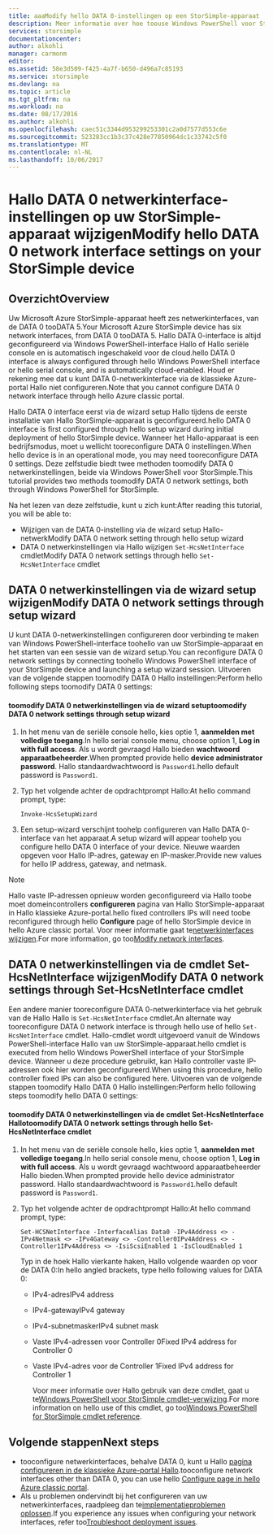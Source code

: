 ```yaml
---
title: aaaModify hello DATA 0-instellingen op een StorSimple-apparaat | Microsoft Docs
description: Meer informatie over hoe toouse Windows PowerShell voor StorSimple tooreconfigure Hallo DATA 0-netwerkinterface op uw StorSimple-apparaat.
services: storsimple
documentationcenter: 
author: alkohli
manager: carmonm
editor: 
ms.assetid: 58e3d509-f425-4a7f-b650-d496a7c85193
ms.service: storsimple
ms.devlang: na
ms.topic: article
ms.tgt_pltfrm: na
ms.workload: na
ms.date: 08/17/2016
ms.author: alkohli
ms.openlocfilehash: caec51c3344d953299253301c2a0d7577d553c6e
ms.sourcegitcommit: 523283cc1b3c37c428e77850964dc1c33742c5f0
ms.translationtype: MT
ms.contentlocale: nl-NL
ms.lasthandoff: 10/06/2017
---
```

# <a name="modify-hello-data-0-network-interface-settings-on-your-storsimple-device"></a><span data-ttu-id="5a55e-103">Hallo DATA 0 netwerkinterface-instellingen op uw StorSimple-apparaat wijzigen</span><span class="sxs-lookup"><span data-stu-id="5a55e-103">Modify hello DATA 0 network interface settings on your StorSimple device</span></span>
## <a name="overview"></a><span data-ttu-id="5a55e-104">Overzicht</span><span class="sxs-lookup"><span data-stu-id="5a55e-104">Overview</span></span>
<span data-ttu-id="5a55e-105">Uw Microsoft Azure StorSimple-apparaat heeft zes netwerkinterfaces, van de DATA 0 tooDATA 5.</span><span class="sxs-lookup"><span data-stu-id="5a55e-105">Your Microsoft Azure StorSimple device has six network interfaces, from DATA 0 tooDATA 5.</span></span> <span data-ttu-id="5a55e-106">Hallo DATA 0-interface is altijd geconfigureerd via Windows PowerShell-interface Hallo of Hallo seriële console en is automatisch ingeschakeld voor de cloud.</span><span class="sxs-lookup"><span data-stu-id="5a55e-106">hello DATA 0 interface is always configured through hello Windows PowerShell interface or hello serial console, and is automatically cloud-enabled.</span></span> <span data-ttu-id="5a55e-107">Houd er rekening mee dat u kunt DATA 0-netwerkinterface via de klassieke Azure-portal Hallo niet configureren.</span><span class="sxs-lookup"><span data-stu-id="5a55e-107">Note that you cannot configure DATA 0 network interface through hello Azure classic portal.</span></span> 

<span data-ttu-id="5a55e-108">Hallo DATA 0 interface eerst via de wizard setup Hallo tijdens de eerste installatie van Hallo StorSimple-apparaat is geconfigureerd.</span><span class="sxs-lookup"><span data-stu-id="5a55e-108">hello DATA 0 interface is first configured through hello setup wizard during initial deployment of hello StorSimple device.</span></span> <span data-ttu-id="5a55e-109">Wanneer het Hallo-apparaat is een bedrijfsmodus, moet u wellicht tooreconfigure DATA 0 instellingen.</span><span class="sxs-lookup"><span data-stu-id="5a55e-109">When hello device is in an operational mode, you may need tooreconfigure DATA 0 settings.</span></span> <span data-ttu-id="5a55e-110">Deze zelfstudie biedt twee methoden toomodify DATA 0 netwerkinstellingen, beide via Windows PowerShell voor StorSimple.</span><span class="sxs-lookup"><span data-stu-id="5a55e-110">This tutorial provides two methods toomodify DATA 0 network settings, both through Windows PowerShell for StorSimple.</span></span>

<span data-ttu-id="5a55e-111">Na het lezen van deze zelfstudie, kunt u zich kunt:</span><span class="sxs-lookup"><span data-stu-id="5a55e-111">After reading this tutorial, you will be able to:</span></span>

* <span data-ttu-id="5a55e-112">Wijzigen van de DATA 0-instelling via de wizard setup Hallo-netwerk</span><span class="sxs-lookup"><span data-stu-id="5a55e-112">Modify DATA 0 network setting through hello setup wizard</span></span>
* <span data-ttu-id="5a55e-113">DATA 0 netwerkinstellingen via Hallo wijzigen `Set-HcsNetInterface` cmdlet</span><span class="sxs-lookup"><span data-stu-id="5a55e-113">Modify DATA 0 network settings through hello `Set-HcsNetInterface` cmdlet</span></span>

## <a name="modify-data-0-network-settings-through-setup-wizard"></a><span data-ttu-id="5a55e-114">DATA 0 netwerkinstellingen via de wizard setup wijzigen</span><span class="sxs-lookup"><span data-stu-id="5a55e-114">Modify DATA 0 network settings through setup wizard</span></span>
<span data-ttu-id="5a55e-115">U kunt DATA 0-netwerkinstellingen configureren door verbinding te maken van Windows PowerShell-interface toohello van uw StorSimple-apparaat en het starten van een sessie van de wizard setup.</span><span class="sxs-lookup"><span data-stu-id="5a55e-115">You can reconfigure DATA 0 network settings by connecting toohello Windows PowerShell interface of your StorSimple device and launching a setup wizard session.</span></span> <span data-ttu-id="5a55e-116">Uitvoeren van de volgende stappen toomodify DATA 0 Hallo instellingen:</span><span class="sxs-lookup"><span data-stu-id="5a55e-116">Perform hello following steps toomodify DATA 0 settings:</span></span>

#### <a name="toomodify-data-0-network-settings-through-setup-wizard"></a><span data-ttu-id="5a55e-117">toomodify DATA 0 netwerkinstellingen via de wizard setup</span><span class="sxs-lookup"><span data-stu-id="5a55e-117">toomodify DATA 0 network settings through setup wizard</span></span>
1. <span data-ttu-id="5a55e-118">In het menu van de seriële console hello, kies optie 1, **aanmelden met volledige toegang**.</span><span class="sxs-lookup"><span data-stu-id="5a55e-118">In hello serial console menu, choose option 1, **Log in with full access**.</span></span> <span data-ttu-id="5a55e-119">Als u wordt gevraagd Hallo bieden **wachtwoord apparaatbeheerder**.</span><span class="sxs-lookup"><span data-stu-id="5a55e-119">When prompted provide hello **device administrator password**.</span></span> <span data-ttu-id="5a55e-120">Hallo standaardwachtwoord is `Password1`.</span><span class="sxs-lookup"><span data-stu-id="5a55e-120">hello default password is `Password1`.</span></span>
2. <span data-ttu-id="5a55e-121">Typ het volgende achter de opdrachtprompt Hallo:</span><span class="sxs-lookup"><span data-stu-id="5a55e-121">At hello command prompt, type:</span></span>
   
    `Invoke-HcsSetupWizard`
3. <span data-ttu-id="5a55e-122">Een setup-wizard verschijnt toohelp configureren van Hallo DATA 0-interface van het apparaat.</span><span class="sxs-lookup"><span data-stu-id="5a55e-122">A setup wizard will appear toohelp you configure hello DATA 0 interface of your device.</span></span> <span data-ttu-id="5a55e-123">Nieuwe waarden opgeven voor Hallo IP-adres, gateway en IP-masker.</span><span class="sxs-lookup"><span data-stu-id="5a55e-123">Provide new values for hello IP address, gateway, and netmask.</span></span>

> [!NOTE]
> <span data-ttu-id="5a55e-124">Hallo vaste IP-adressen opnieuw worden geconfigureerd via Hallo toobe moet domeincontrollers **configureren** pagina van Hallo StorSimple-apparaat in Hallo klassieke Azure-portal.</span><span class="sxs-lookup"><span data-stu-id="5a55e-124">hello fixed controllers IPs will need toobe reconfigured through hello **Configure** page of hello StorSimple device in hello Azure classic portal.</span></span> <span data-ttu-id="5a55e-125">Voor meer informatie gaat te[netwerkinterfaces wijzigen](storsimple-modify-device-config.md#modify-network-interfaces).</span><span class="sxs-lookup"><span data-stu-id="5a55e-125">For more information, go too[Modify network interfaces](storsimple-modify-device-config.md#modify-network-interfaces).</span></span>
> 
> 

## <a name="modify-data-0-network-settings-through-set-hcsnetinterface-cmdlet"></a><span data-ttu-id="5a55e-126">DATA 0 netwerkinstellingen via de cmdlet Set-HcsNetInterface wijzigen</span><span class="sxs-lookup"><span data-stu-id="5a55e-126">Modify DATA 0 network settings through Set-HcsNetInterface cmdlet</span></span>
<span data-ttu-id="5a55e-127">Een andere manier tooreconfigure DATA 0-netwerkinterface via het gebruik van de Hallo Hallo is `Set-HcsNetInterface` cmdlet.</span><span class="sxs-lookup"><span data-stu-id="5a55e-127">An alternate way tooreconfigure DATA 0 network interface is through hello use of  hello `Set-HcsNetInterface` cmdlet.</span></span> <span data-ttu-id="5a55e-128">Hallo-cmdlet wordt uitgevoerd vanuit de Windows PowerShell-interface Hallo van uw StorSimple-apparaat.</span><span class="sxs-lookup"><span data-stu-id="5a55e-128">hello cmdlet is executed from hello Windows PowerShell interface of your StorSimple device.</span></span> <span data-ttu-id="5a55e-129">Wanneer u deze procedure gebruikt, kan Hallo controller vaste IP-adressen ook hier worden geconfigureerd.</span><span class="sxs-lookup"><span data-stu-id="5a55e-129">When using this procedure, hello controller fixed IPs can also be configured here.</span></span> <span data-ttu-id="5a55e-130">Uitvoeren van de volgende stappen toomodify Hallo DATA 0 Hallo instellingen:</span><span class="sxs-lookup"><span data-stu-id="5a55e-130">Perform hello following steps toomodify hello DATA 0 settings:</span></span> 

#### <a name="toomodify-data-0-network-settings-through-hello-set-hcsnetinterface-cmdlet"></a><span data-ttu-id="5a55e-131">toomodify DATA 0 netwerkinstellingen via de cmdlet Set-HcsNetInterface Hallo</span><span class="sxs-lookup"><span data-stu-id="5a55e-131">toomodify DATA 0 network settings through hello Set-HcsNetInterface cmdlet</span></span>
1. <span data-ttu-id="5a55e-132">In het menu van de seriële console hello, kies optie 1, **aanmelden met volledige toegang**.</span><span class="sxs-lookup"><span data-stu-id="5a55e-132">In hello serial console menu, choose option 1, **Log in with full access**.</span></span> <span data-ttu-id="5a55e-133">Als u wordt gevraagd wachtwoord apparaatbeheerder Hallo bieden.</span><span class="sxs-lookup"><span data-stu-id="5a55e-133">When prompted provide hello device administrator password.</span></span> <span data-ttu-id="5a55e-134">Hallo standaardwachtwoord is `Password1`.</span><span class="sxs-lookup"><span data-stu-id="5a55e-134">hello default password is `Password1`.</span></span>
2. <span data-ttu-id="5a55e-135">Typ het volgende achter de opdrachtprompt Hallo:</span><span class="sxs-lookup"><span data-stu-id="5a55e-135">At hello command prompt, type:</span></span>
   
    `Set-HCSNetInterface -InterfaceAlias Data0 -IPv4Address <> -IPv4Netmask <> -IPv4Gateway <> -Controller0IPv4Address <> -Controller1IPv4Address <> -IsiScsiEnabled 1 -IsCloudEnabled 1`
   
    <span data-ttu-id="5a55e-136">Typ in de hoek Hallo vierkante haken, Hallo volgende waarden op voor de DATA 0:</span><span class="sxs-lookup"><span data-stu-id="5a55e-136">In hello angled brackets, type hello following values for DATA 0:</span></span>
   
   * <span data-ttu-id="5a55e-137">IPv4-adres</span><span class="sxs-lookup"><span data-stu-id="5a55e-137">IPv4 address</span></span>
   * <span data-ttu-id="5a55e-138">IPv4-gateway</span><span class="sxs-lookup"><span data-stu-id="5a55e-138">IPv4 gateway</span></span>
   * <span data-ttu-id="5a55e-139">IPv4-subnetmasker</span><span class="sxs-lookup"><span data-stu-id="5a55e-139">IPv4 subnet mask</span></span>
   * <span data-ttu-id="5a55e-140">Vaste IPv4-adressen voor Controller 0</span><span class="sxs-lookup"><span data-stu-id="5a55e-140">Fixed IPv4 address for Controller 0</span></span>
   * <span data-ttu-id="5a55e-141">Vaste IPv4-adres voor de Controller 1</span><span class="sxs-lookup"><span data-stu-id="5a55e-141">Fixed IPv4 address for Controller 1</span></span>
     
     <span data-ttu-id="5a55e-142">Voor meer informatie over Hallo gebruik van deze cmdlet, gaat u te[Windows PowerShell voor StorSimple cmdlet-verwijzing](https://technet.microsoft.com/library/dn688161.aspx).</span><span class="sxs-lookup"><span data-stu-id="5a55e-142">For more information on hello use of this cmdlet, go too[Windows PowerShell for StorSimple cmdlet reference](https://technet.microsoft.com/library/dn688161.aspx).</span></span>

## <a name="next-steps"></a><span data-ttu-id="5a55e-143">Volgende stappen</span><span class="sxs-lookup"><span data-stu-id="5a55e-143">Next steps</span></span>
* <span data-ttu-id="5a55e-144">tooconfigure netwerkinterfaces, behalve DATA 0, kunt u Hallo [pagina configureren in de klassieke Azure-portal Hallo](storsimple-modify-device-config.md).</span><span class="sxs-lookup"><span data-stu-id="5a55e-144">tooconfigure network interfaces other than DATA 0, you can use hello [Configure page in hello Azure classic portal](storsimple-modify-device-config.md).</span></span> 
* <span data-ttu-id="5a55e-145">Als u problemen ondervindt bij het configureren van uw netwerkinterfaces, raadpleeg dan te[implementatieproblemen oplossen](storsimple-troubleshoot-deployment.md).</span><span class="sxs-lookup"><span data-stu-id="5a55e-145">If you experience any issues when configuring your network interfaces, refer too[Troubleshoot deployment issues](storsimple-troubleshoot-deployment.md).</span></span>

